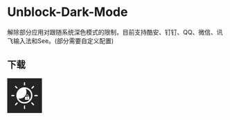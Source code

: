 # Unblock-Dark-Mode

解除部分应用对跟随系统深色模式的限制，目前支持酷安、钉钉、QQ、微信、讯飞输入法和See。(部分需要自定义配置)

## 下载
[<img src="https://github.com/dadaewq/Unblock-Dark-Mode/blob/master/app/src/main/ic_launcher-playstore.png"
     alt="Get it on CoolApk"
     height="80">](https://www.coolapk.com/apk/com.modosa.unblockdarkmode)
